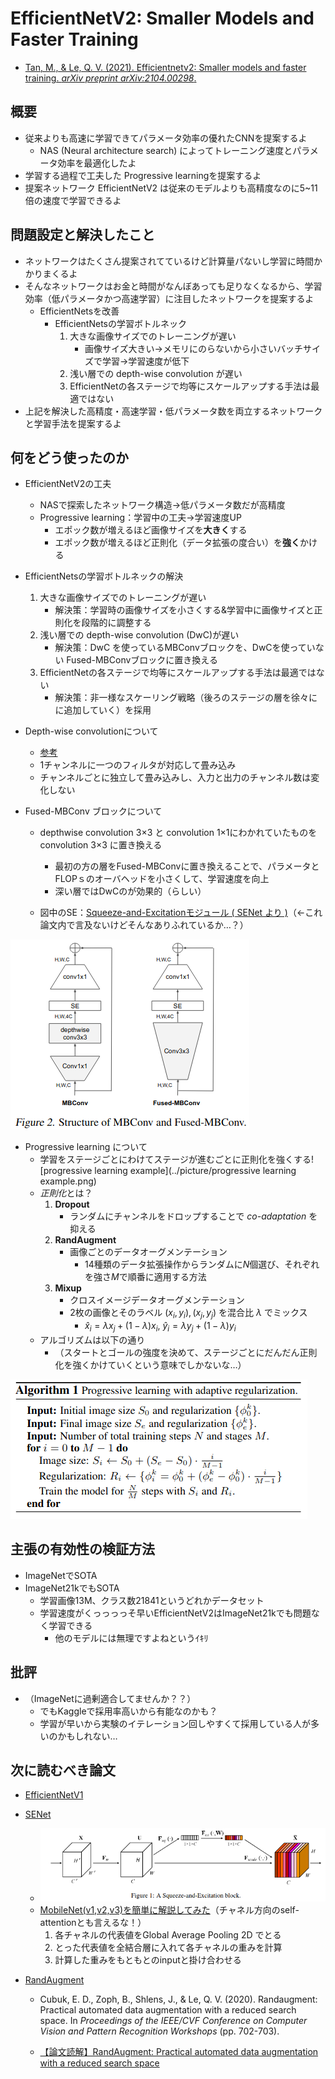 # EfficientNetV2: Smaller Models and Faster Training

- [Tan, M., & Le, Q. V. (2021). Efficientnetv2: Smaller models and faster training. *arXiv preprint arXiv:2104.00298*.](https://arxiv.org/abs/2104.00298)

## 概要

-  従来よりも高速に学習できてパラメータ効率の優れたCNNを提案するよ
   -  NAS (Neural architecture search) によってトレーニング速度とパラメータ効率を最適化したよ
-  学習する過程で工夫した Progressive learningを提案するよ
-  提案ネットワーク EfficientNetV2 は従来のモデルよりも高精度なのに5~11倍の速度で学習できるよ

## 問題設定と解決したこと

- ネットワークはたくさん提案されてているけど計算量パないし学習に時間かかりまくるよ
- そんなネットワークはお金と時間がなんぼあっても足りなくなるから、学習効率（低パラメータかつ高速学習）に注目したネットワークを提案するよ
  - EfficientNetsを改善
    - EfficientNetsの学習ボトルネック
      1. 大きな画像サイズでのトレーニングが遅い
         - 画像サイズ大きい→メモリにのらないから小さいバッチサイズで学習→学習速度が低下
      2. 浅い層での depth-wise convolution が遅い
      3. EfficientNetの各ステージで均等にスケールアップする手法は最適ではない
- 上記を解決した高精度・高速学習・低パラメータ数を両立するネットワークと学習手法を提案するよ

## 何をどう使ったのか

- EfficientNetV2の工夫
  - NASで探索したネットワーク構造→低パラメータ数だが高精度
  - Progressive learning：学習中の工夫→学習速度UP
    - エポック数が増えるほど画像サイズを**大きく**する
    - エポック数が増えるほど正則化（データ拡張の度合い）を**強く**かける
- EfficientNetsの学習ボトルネックの解決
  1. 大きな画像サイズでのトレーニングが遅い
     - 解決策：学習時の画像サイズを小さくする&学習中に画像サイズと正則化を段階的に調整する
  2. 浅い層での depth-wise convolution (DwC)が遅い
     - 解決策：DwC を使っているMBConvブロックを、DwCを使っていない Fused-MBConvブロックに置き換える
  3. EfficientNetの各ステージで均等にスケールアップする手法は最適ではない
     - 解決策：非一様なスケーリング戦略（後ろのステージの層を徐々にに追加していく）を採用
- Depth-wise convolutionについて
  - [参考](https://www.robotech-note.com/entry/2017/12/27/084952)
  - 1チャンネルに一つのフィルタが対応して畳み込み
  - チャンネルごとに独立して畳み込みし、入力と出力のチャンネル数は変化しない

- Fused-MBConv ブロックについて
  - depthwise convolution 3×3 と convolution 1×1にわかれていたものを convolution 3×3 に置き換える
    - 最初の方の層をFused-MBConvに置き換えることで、パラメータとFLOPｓのオーバヘッドを小さくして、学習速度を向上
    - 深い層ではDwCのが効果的（らしい）

  - 図中のSE：[Squeeze-and-Excitationモジュール ( SENet より )](https://openaccess.thecvf.com/content_cvpr_2018/papers/Hu_Squeeze-and-Excitation_Networks_CVPR_2018_paper.pdf)（←これ論文内で言及ないけどそんなありふれているか…？）


![Fused-MBConv](../picture/Fused-MBConv.png)

- Progressive learning について
  - 学習をステージごとにわけてステージが進むごとに正則化を強くする![progressive learning example](../picture/progressive learning example.png)
  - *正則化*とは？
    1. **Dropout**
       - ランダムにチャンネルをドロップすることで *co-adaptation* を抑える
    2. **RandAugment**
       - 画像ごとのデータオーグメンテーション
         - 14種類のデータ拡張操作からランダムに$N$個選び、それぞれを強さ$M$で順番に適用する方法
    3. **Mixup**
       - クロスイメージデータオーグメンテーション
       - 2枚の画像とそのラベル $(x_i, y_i), (x_j, y_j)$ を混合比 $\lambda$ でミックス
         - $\hat x_i  = \lambda x_j + (1-\lambda) x_i, \ \hat y_i = \lambda y_j + (1-\lambda)y_i$
  - アルゴリズムは以下の通り
    - （スタートとゴールの強度を決めて、ステージごとにだんだん正則化を強くかけていくという意味でしかないな…）

![Progressive learning algorithm](../picture/Progressive%20learning%20algorithm.png)

## 主張の有効性の検証方法

- ImageNetでSOTA
- ImageNet21kでもSOTA
  - 学習画像13M、クラス数21841というどれかデータセット
  - 学習速度がくっっっっそ早いEfficientNetV2はImageNet21kでも問題なく学習できる
    - 他のモデルには無理ですよねというｲｷﾘ


## 批評

- （ImageNetに過剰適合してませんか？？）
  - でもKaggleで採用率高いから有能なのかも？
  - 学習が早いから実験のイテレーション回しやすくて採用している人が多いのかもしれない…


## 次に読むべき論文

- [EfficientNetV1](https://arxiv.org/abs/1905.11946)

- [SENet](https://openaccess.thecvf.com/content_cvpr_2018/papers/Hu_Squeeze-and-Excitation_Networks_CVPR_2018_paper.pdf)
  - ![squeeze-and-Excitation block](../picture/squeeze-and-Excitation%20block.png)
  - [MobileNet(v1,v2,v3)を簡単に解説してみた](https://qiita.com/omiita/items/77dadd5a7b16a104df83)（チャネル方向のself-attentionとも言えるな！）
    1. 各チャネルの代表値をGlobal Average Pooling 2D でとる
    2. とった代表値を全結合層に入れて各チャネルの重みを計算
    3. 計算した重みをもともとのinputと掛け合わせる

- [RandAugment](https://arxiv.org/abs/1909.13719)

  - Cubuk, E. D., Zoph, B., Shlens, J.,  & Le, Q. V. (2020). Randaugment: Practical automated data  augmentation with a reduced search space. In *Proceedings of the IEEE/CVF Conference on Computer Vision and Pattern Recognition Workshops* (pp. 702-703).

  - [【論文読解】RandAugment: Practical automated data augmentation with a reduced search space](https://qiita.com/takoroy/items/e2f1ee627311be5d879d)

